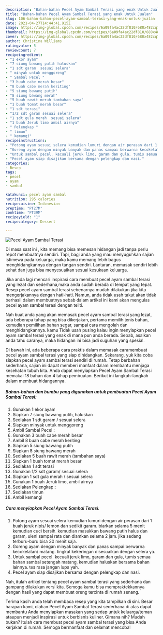 ```yaml
---
description: "Bahan-bahan Pecel Ayam Sambal Terasi yang enak Untuk Jualan"
title: "Bahan-bahan Pecel Ayam Sambal Terasi yang enak Untuk Jualan"
slug: 106-bahan-bahan-pecel-ayam-sambal-terasi-yang-enak-untuk-jualan
date: 2021-04-27T14:44:41.915Z
image: https://img-global.cpcdn.com/recipes/6a09fa4ac22df810/680x482cq70/pecel-ayam-sambal-terasi-foto-resep-utama.jpg
thumbnail: https://img-global.cpcdn.com/recipes/6a09fa4ac22df810/680x482cq70/pecel-ayam-sambal-terasi-foto-resep-utama.jpg
cover: https://img-global.cpcdn.com/recipes/6a09fa4ac22df810/680x482cq70/pecel-ayam-sambal-terasi-foto-resep-utama.jpg
author: Christina Williams
ratingvalue: 5
reviewcount: 7
recipeingredient:
- "1 ekor ayam"
- "7 siung bawang putih haluskan"
- "1 sdt garam  sesuai selera"
- " minyak untuk menggoreng"
- " Sambal Pecel "
- "3 buah cabe merah besar"
- "8 buah cabe merah keriting"
- "5 siung bawang putih"
- "8 siung bawang merah"
- "5 buah rawit merah tambahan saya"
- "1 buah tomat merah besar"
- "1 sdt terasi"
- "1/2 sdt garam sesuai selera"
- "1 sdt gula merah  sesuai selera"
- "1 buah Jeruk limo ambil airnya"
- " Pelengkap "
- " timun"
- " kemangi"
recipeinstructions:
- "Potong ayam sesuai selera kemudian lumuri dengan air perasan dari 1 buah jeruk nipis/ lemon dan sedikit garam. biarkan selama 5 menit kemudian cuci bersih. kemudian masukkan bawang putih halus dan garam, uleni sampai rata dan diamkan selama 2 jam. jika sedang terburu-buru bisa 30 menit saja."
- "Goreng ayam dengan minyak banyak dan panas sampai berwarna kecokelatan/ matang. tingkat kekeringan disesuaikan dengan selera ya."
- "Untuk sambal pecel. kecuali jeruk limo, garam dan gula, tumis semua bahan sambal setengah matang, kemudian haluskan bersama bahan lainnya. tes rasa jangan lupa yah."
- "Pecel ayam siap disajikan bersama dengan pelengkap dan nasi."
categories:
- Resep
tags:
- pecel
- ayam
- sambal

katakunci: pecel ayam sambal 
nutrition: 295 calories
recipecuisine: Indonesian
preptime: "PT27M"
cooktime: "PT39M"
recipeyield: "1"
recipecategory: Dessert

---
```



![Pecel Ayam Sambal Terasi](https://img-global.cpcdn.com/recipes/6a09fa4ac22df810/680x482cq70/pecel-ayam-sambal-terasi-foto-resep-utama.jpg)

Di masa  saat ini , kita memang bisa memesan hidangan jadi tanpa perlu repot membuatnya sendiri. Tapi, bagi anda yang mau menyuguhkan sajian istimewa pada keluarga, maka kamu memang lebih bagus menghidangkannya dengan tangan sendiri. Lantaran, memasak sendiri lebih sehat dan juga bisa menyesuaikan sesuai kesukaan keluarga.

Jika anda lagi mencari inspirasi cara membuat pecel ayam sambal terasi yang lezat dan sederhana,maka anda sudah berada di tempat yang tepat. Resep pecel ayam sambal terasi  sebenarnya mudah dilakukan jika kita mengerjakannya dengan hati-hati. Namun, anda tidak usah takut akan tidak berhasil dalam membuatnya 
sebab dalam artikel ini kami akan mengulas pecel ayam sambal terasi dengan teliti.  



Nah buat anda yang akan memasak pecel ayam sambal terasi yang lezat, ada beberapa tahap yang bisa dikerjakan, pertama memilih jenis bahan, kemudian pemilihan bahan segar, sampai cara mengolah dan menghidangkannya. kamu Tidak usah pusing kalau ingin menyiapkan pecel ayam sambal terasi yang enak di mana pun anda berada. Sebab, asalkan anda  tahu caranya, maka hidangan ini bisa jadi suguhan yang spesial.

Di bawah ini, ada beberapa cara praktis  dalam memasak caramembuat pecel ayam sambal terasi yang siap dihidangkan. Sekarang, yuk kita coba siapkan pecel ayam sambal terasi sendiri di rumah. Tetap berbahan sederhana, sajian ini dapat memberi manfaat dalam membantu menjaga kesehatan tubuh kita. Anda dapat menyiapkan Pecel Ayam Sambal Terasi memakai 18 bahan dan 4 tahap pembuatan. Berikut ini langkah-langkah dalam membuat hidangannya.

<!--inarticleads1-->

##### Bahan-bahan dan bumbu yang digunakan untuk pembuatan Pecel Ayam Sambal Terasi:

1. Gunakan 1 ekor ayam
1. Siapkan 7 siung bawang putih, haluskan
1. Sediakan 1 sdt garam / sesuai selera
1. Siapkan  minyak untuk menggoreng
1. Ambil  Sambal Pecel :
1. Gunakan 3 buah cabe merah besar
1. Ambil 8 buah cabe merah keriting
1. Siapkan 5 siung bawang putih
1. Siapkan 8 siung bawang merah
1. Sediakan 5 buah rawit merah (tambahan saya)
1. Siapkan 1 buah tomat merah besar
1. Sediakan 1 sdt terasi
1. Gunakan 1/2 sdt garam/ sesuai selera
1. Siapkan 1 sdt gula merah / sesuai selera
1. Gunakan 1 buah Jeruk limo, ambil airnya
1. Sediakan  Pelengkap :
1. Sediakan  timun
1. Ambil  kemangi




<!--inarticleads2-->

##### Cara menyiapkan Pecel Ayam Sambal Terasi:

1. Potong ayam sesuai selera kemudian lumuri dengan air perasan dari 1 buah jeruk nipis/ lemon dan sedikit garam. biarkan selama 5 menit kemudian cuci bersih. kemudian masukkan bawang putih halus dan garam, uleni sampai rata dan diamkan selama 2 jam. jika sedang terburu-buru bisa 30 menit saja.
1. Goreng ayam dengan minyak banyak dan panas sampai berwarna kecokelatan/ matang. tingkat kekeringan disesuaikan dengan selera ya.
1. Untuk sambal pecel. kecuali jeruk limo, garam dan gula, tumis semua bahan sambal setengah matang, kemudian haluskan bersama bahan lainnya. tes rasa jangan lupa yah.
1. Pecel ayam siap disajikan bersama dengan pelengkap dan nasi.




Nah, itulah artikel tentang  pecel ayam sambal terasi  yang sederhana dan gampang dilakukan versi kita. Semoga kamu bisa mempraktekkannya dengan hasil yang dapat membuat oreng tercinta di rumah senang. 

Terima kasih anda telah membaca resep yang kita tampilkan di sini. Besar harapan kami, olahan  Pecel Ayam Sambal Terasi sederhana di atas dapat membantu Anda menyiapkan masakan yang sedap untuk keluarga/teman ataupun menjadi inspirasi untuk berbisnis kuliner. Gimana nih? Mudah bukan? Itulah cara membuat pecel ayam sambal terasi yang bisa Anda kerjakan di rumah. Semoga bermanfaat dan selamat mencoba!

